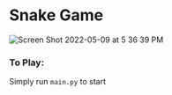 # Snake Game

![Screen Shot 2022-05-09 at 5 36 39 PM](https://user-images.githubusercontent.com/73619806/167503013-3f8ba5bf-b335-4b3a-8fa7-ded9fdf301bd.png)

### To Play:
Simply run `main.py` to start
